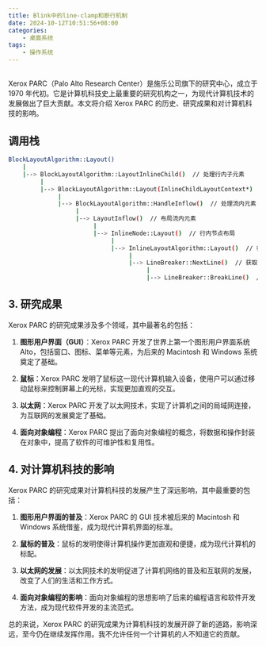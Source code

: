 ```yaml
---
title: Blink中的line-clamp和断行机制
date: 2024-10-12T10:51:56+08:00
categories:
    - 桌面系统
tags:
    - 操作系统
---
```


## 

Xerox PARC（Palo Alto Research Center）是施乐公司旗下的研究中心，成立于 1970 年代初。它是计算机科技史上最重要的研究机构之一，为现代计算机技术的发展做出了巨大贡献。本文将介绍 Xerox PARC 的历史、研究成果和对计算机科技的影响。

## 调用栈

```bash
BlockLayoutAlgorithm::Layout()
    |
    |--> BlockLayoutAlgorithm::LayoutInlineChild()  // 处理行内子元素
         |
         |--> BlockLayoutAlgorithm::Layout(InlineChildLayoutContext*)
              |
              |--> BlockLayoutAlgorithm::HandleInflow()  // 处理流内元素
                   |
                   |--> LayoutInflow()  // 布局流内元素
                        |
                        |--> InlineNode::Layout()  // 行内节点布局
                             |
                             |--> InlineLayoutAlgorithm::Layout()  // 行内布局算法
                                  |
                                  |--> LineBreaker::NextLine()  // 获取下一行
                                       |
                                       |--> LineBreaker::BreakLine()  // 断行
```
## 3. 研究成果

Xerox PARC 的研究成果涉及多个领域，其中最著名的包括：

1. **图形用户界面（GUI）**：Xerox PARC 开发了世界上第一个图形用户界面系统 Alto，包括窗口、图标、菜单等元素，为后来的 Macintosh 和 Windows 系统奠定了基础。

2. **鼠标**：Xerox PARC 发明了鼠标这一现代计算机输入设备，使用户可以通过移动鼠标来控制屏幕上的光标，实现更加直观的交互。

3. **以太网**：Xerox PARC 开发了以太网技术，实现了计算机之间的局域网连接，为互联网的发展奠定了基础。

4. **面向对象编程**：Xerox PARC 提出了面向对象编程的概念，将数据和操作封装在对象中，提高了软件的可维护性和复用性。

## 4. 对计算机科技的影响

Xerox PARC 的研究成果对计算机科技的发展产生了深远影响，其中最重要的包括：

1. **图形用户界面的普及**：Xerox PARC 的 GUI 技术被后来的 Macintosh 和 Windows 系统借鉴，成为现代计算机界面的标准。

2. **鼠标的普及**：鼠标的发明使得计算机操作更加直观和便捷，成为现代计算机的标配。

3. **以太网的发展**：以太网技术的发明促进了计算机网络的普及和互联网的发展，改变了人们的生活和工作方式。

4. **面向对象编程的影响**：面向对象编程的思想影响了后来的编程语言和软件开发方法，成为现代软件开发的主流范式。

总的来说，Xerox PARC 的研究成果为计算机科技的发展开辟了新的道路，影响深远，至今仍在继续发挥作用。我不允许任何一个计算机的人不知道它的贡献。
```